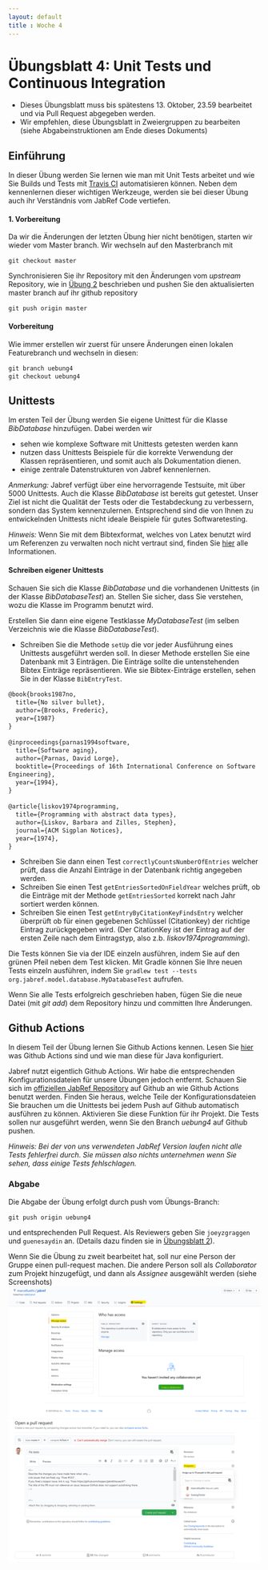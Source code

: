 ```yaml
---
layout: default
title : Woche 4
---
```


# Übungsblatt 4: Unit Tests und Continuous Integration

* Dieses Übungsblatt muss bis spätestens 13. Oktober, 23.59 bearbeitet und via Pull Request abgegeben werden. 
* Wir empfehlen, diese Übungsblatt in Zweiergruppen zu bearbeiten (siehe Abgabeinstruktionen am Ende dieses Dokuments)


## Einführung

In dieser Übung werden Sie lernen wie man mit Unit Tests arbeitet und wie Sie Builds und Tests mit
 [Travis CI](https://www.travis-ci.com) automatisieren können. 
Neben dem kennenlernen dieser wichtigen Werkzeuge, werden sie bei dieser Übung auch ihr Verständnis vom JabRef Code vertiefen. 


#### 1. Vorbereitung

Da wir die Änderungen der letzten Übung hier nicht benötigen, starten wir wieder vom Master branch. Wir wechseln auf den Masterbranch mit 
```
git checkout master
```

Synchronisieren Sie ihr Repository mit den Änderungen vom *upstream* Repository, wie in [Übung 2](../../week2/exercises/practical-exercises.html) beschrieben  und pushen Sie den aktualisierten master branch auf ihr github repository
```
git push origin master
```


#### Vorbereitung

Wie immer erstellen wir zuerst für unsere Änderungen einen lokalen Featurebranch und wechseln in diesen:

```
git branch uebung4     
git checkout uebung4
```


## Unittests

Im ersten Teil der Übung werden Sie eigene Unittest für die Klasse *BibDatabase* hinzufügen.  Dabei werden wir 

* sehen wie komplexe Software mit Unittests getesten werden kann
* nutzen dass Unittests Beispiele für die korrekte Verwendung der Klassen repräsentieren, und somit auch 
als Dokumentation dienen.
* einige zentrale Datenstrukturen von Jabref kennenlernen.

*Anmerkung:* Jabref verfügt über eine hervorragende Testsuite, mit über 5000 Unittests. Auch die Klasse *BibDatabase* ist bereits gut getestet. Unser Ziel ist nicht die Qualität der Tests
oder die Testabdeckung zu verbessern, sondern das System kennenzulernen. Entsprechend sind die von Ihnen zu entwickelnden Unittests nicht ideale Beispiele für gutes Softwaretesting. 

*Hinweis:* Wenn Sie mit dem Bibtexformat, welches von Latex benutzt wird um Referenzen zu verwalten noch nicht vertraut sind, finden Sie [hier](http://www.bibtex.org/) alle Informationen.

#### Schreiben eigener Unittests
Schauen Sie sich die Klasse *BibDatabase* und die  vorhandenen Unittests (in der Klasse *BibDatabaseTest*) an. Stellen Sie sicher, dass Sie verstehen, wozu die Klasse im Programm benutzt wird. 

Erstellen Sie dann eine eigene Testklasse *MyDatabaseTest* (im selben Verzeichnis wie die Klasse *BibDatabaseTest*). 

* Schreiben Sie die Methode ```setUp``` die vor jeder Ausführung eines Unittests ausgeführt werden 
soll. In dieser Methode erstellen Sie eine Datenbank mit 3 Einträgen. Die Einträge sollte die untenstehenden Bibtex Einträge repräsentieren. Wie sie Bibtex-Einträge erstellen, sehen Sie in der Klasse ```BibEntryTest```. 

```
@book{brooks1987no,
  title={No silver bullet},
  author={Brooks, Frederic},
  year={1987}
}

@inproceedings{parnas1994software,
  title={Software aging},
  author={Parnas, David Lorge},
  booktitle={Proceedings of 16th International Conference on Software Engineering},
  year={1994},
}

@article{liskov1974programming,
  title={Programming with abstract data types},
  author={Liskov, Barbara and Zilles, Stephen},
  journal={ACM Sigplan Notices}, 
  year={1974},
}
``` 

* Schreiben Sie dann einen Test ```correctlyCountsNumberOfEntries``` welcher prüft, dass die 
  Anzahl Einträge in der Datenbank richtig angegeben werden.
* Schreiben Sie einen Test ```getEntriesSortedOnFieldYear``` welches prüft, ob die Einträge 
  mit der Methode ```getEntriesSorted``` korrekt nach Jahr sortiert werden können.  
* Schreiben Sie einen Test ```getEntryByCitationKeyFindsEntry``` welcher überprüft ob für einen gegebenen 
Schlüssel (Citationkey) der richtige Eintrag zurückgegeben wird. (Der CitationKey ist der Eintrag auf der ersten Zeile nach dem Eintragstyp, also z.b. *liskov1974programming*).
 


Die Tests können Sie via der IDE einzeln ausführen, indem Sie auf den grünen Pfeil neben dem Test klicken. 
Mit Gradle können Sie Ihre neuen Tests einzeln ausführen, indem Sie ```gradlew test --tests org.jabref.model.database.MyDatabaseTest``` aufrufen.

Wenn Sie alle Tests erfolgreich geschrieben haben, fügen Sie die neue Datei (mit *git add*) dem Repository hinzu und committen Ihre Änderungen.

<!-- 
* Fügen Sie mindestens 2 sinnvolle Tests für die Methode ```BibDatabase.getEntryByKey``` zu der Datei ```BibDatabaseTest``` hinzu. 
* Fügen Sie mindestens 2 sinnvolle Tests für die Methode ```BibDatabase.getReferencedEntry``` zu der Datei ```BibDatabaseTest``` hinzu. 

public class GroupTreeNode extends TreeNode<GroupTreeNode>
package org.jabref.model.groups;
Jabref preferencefilter
package org.jabref.model.ChainNode

package org.jabref.logic.citationstyle.discoverCitationStyles
-->

    

## Github Actions

In diesem Teil der Übung lernen Sie Github Actions kennen. Lesen Sie [hier](https://github.com/features/actions) was Github Actions sind und wie man diese für Java konfiguriert.

Jabref nutzt eigentlich Github Actions. Wir habe die entsprechenden Konfigurationsdateien für unsere Übungen jedoch entfernt. 
Schauen Sie sich im [offiziellen JabRef Repository](https://github.com/JabRef/jabref) auf Github an wie Github Actions benutzt werden. Finden Sie heraus, welche Teile der Konfigurationsdateien Sie brauchen um die Unittests bei jedem Push auf Github automatisch ausführen zu können. Aktivieren Sie diese Funktion für ihr Projekt. Die Tests sollen nur ausgeführt werden, wenn Sie den Branch *uebung4* auf Github pushen. 

*Hinweis: Bei der von uns verwendeten JabRef Version laufen nicht alle Tests fehlerfrei durch. Sie müssen also nichts unternehmen wenn Sie sehen, dass einige Tests fehlschlagen.*

### Abgabe
Die Abgabe der Übung erfolgt durch push vom Übungs-Branch: 
```
git push origin uebung4
``` 
und entsprechenden Pull Request. Als Reviewers geben Sie ```joeyzgraggen``` und ```guenesaydin``` an. 
(Details dazu finden sie in [&Uuml;bungsblatt 2](/../../week2/exercises/practical-exercises)).

Wenn Sie die Übung zu zweit bearbeitet hat, soll nur eine Person der Gruppe einen pull-request machen.
Die andere Person soll als *Collaborator* zum Projekt hinzugefügt, und dann als *Assignee* ausgewählt werden 
(siehe Screenshots)
![collaborator](images/collaborator.png)
![assignees](images/assignees.png)




